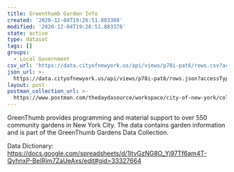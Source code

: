 ```yaml
---
title: Greenthumb Garden Info
created: '2020-12-04T19:26:51.883368'
modified: '2020-12-04T19:26:51.883376'
state: active
type: dataset
tags: []
groups:
  - Local Government
csv_url: 'https://data.cityofnewyork.us/api/views/p78i-pat6/rows.csv?accessType=DOWNLOAD'
json_url: >-
  https://data.cityofnewyork.us/api/views/p78i-pat6/rows.json?accessType=DOWNLOAD
layout: post
postman_collection_url: >-
  https://www.postman.com/thedaydasource/workspace/city-of-new-york/collection/15909983-c8ef4dfe-1746-4954-b6f5-065936abff3d
---
```

GreenThumb provides programming and material support to over 550 community gardens in New York City. The data contains garden information and is part of the GreenThumb Gardens Data Collection. 

Data Dictionary: https://docs.google.com/spreadsheets/d/1ItvGzNG8O_Yj97Tf6am4T-QyhnxP-BeIRjm7ZaUeAxs/edit#gid=33327664
